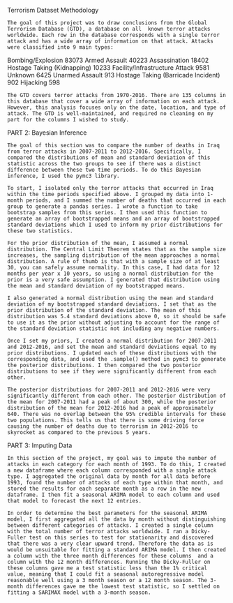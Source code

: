 Terrorism Dataset Methodology

	The goal of this project was to draw conclusions from the Global Terrorism Database (GTD), a database on all  known terror attacks worldwide. Each row in the database corresponds with a single terror attack and has a wide array of information on that attack. Attacks were classified into 9 main types: 

Bombing/Explosion                      83073
Armed Assault                          40223
Assassination                          18402
Hostage Taking (Kidnapping)            10233
Facility/Infrastructure Attack          9581
Unknown                                 6425
Unarmed Assault                          913
Hostage Taking (Barricade Incident)      902
Hijacking                                598

	The GTD covers terror attacks from 1970-2016. There are 135 columns in this database that cover a wide array of information on each attack. However, this analysis focuses only on the date, location, and type of attack. The GTD is well-maintained, and required no cleaning on my part for the columns I wished to study. 
	
PART 2: Bayesian Inference

	The goal of this section was to compare the number of deaths in Iraq from terror attacks in 2007-2011 to 2012-2016. Specifically, I compared the distributions of mean and standard deviation of this statistic across the two groups to see if there was a distinct difference between these two time periods. To do this Bayesian inference, I used the pymc3 library.

	To start, I isolated only the terror attacks that occurred in Iraq within the time periods specified above. I grouped my data into 1-month periods, and I summed the number of deaths that occurred in each group to generate a pandas series. I wrote a function to take bootstrap samples from this series. I then used this function to generate an array of bootstrapped means and an array of bootstrapped standard deviations which I used to inform my prior distributions for these two statistics. 

	For the prior distribution of the mean, I assumed a normal distribution. The Central Limit Theorem states that as the sample size increases, the sampling distribution of the mean approaches a normal distribution. A rule of thumb is that with a sample size of at least 30, you can safely assume normality. In this case, I had data for 12 months per year x 10 years, so using a normal distribution for the prior is a very safe assumption. I generated that distribution using the mean and standard deviation of my bootstrapped means.

	I also generated a normal distribution using the mean and standard deviation of my bootstrapped standard deviations. I set that as the prior distribution of the standard deviation. The mean of this distribution was 5.4 standard deviations above 0, so it should be safe to use it as the prior without adjusting to account for the range of the standard deviation statistic not including any negative numbers. 

	Once I set my priors, I created a normal distribution for 2007-2011 and 2012-2016, and set the mean and standard deviations equal to my prior distributions. I updated each of these distributions with the corresponding data, and used the .sample() method in pymc3 to generate the posterior distributions. I then compared the two posterior distributions to see if they were significantly different from each other. 
	
	The posterior distributions for 2007-2011 and 2012-2016 were very significantly different from each other. The posterior distribution of the mean for 2007-2011 had a peak of about 300, while the posterior distribution of the mean for 2012-2016 had a peak of approximately 640. There was no overlap between the 95% credible intervals for these two populations. This tells us that there is some driving force causing the number of deaths due to terrorism in 2012-2016 to skyrocket as compared to the previous 5 years.

PART 3: Imputing Data

	In this section of the project, my goal was to impute the number of attacks in each category for each month of 1993. To do this, I created a new dataframe where each column corresponded with a single attack type. I aggregated the original data by month for all data before 1993, found the number of attacks of each type within that month, and stored the results for each separate month as a row in the new dataframe. I then fit a seasonal ARIMA model to each column and used that model to forecast the next 12 entries.

	In order to determine the best parameters for the seasonal ARIMA model, I first aggregated all the data by month without distinguishing between different categories of attacks. I created a single column with the total number of terror attacks worldwide. I ran a Dicky-Fuller test on this series to test for stationarity and discovered that there was a very clear upward trend. Therefore the data as is would be unsuitable for fitting a standard ARIMA model. I then created a column with the three month differences for these columns  and a column with the 12 month differences. Running the Dicky-Fuller on these columns gave me a test statistic less than the 1% critical value, meaning that I could fit a seasonal autoregressive model reasonable well using a 3 month season or a 12 month season. The 3-month differences gave me the lowest test statistic, so I settled on fitting a SARIMAX model with a 3-month season. 
